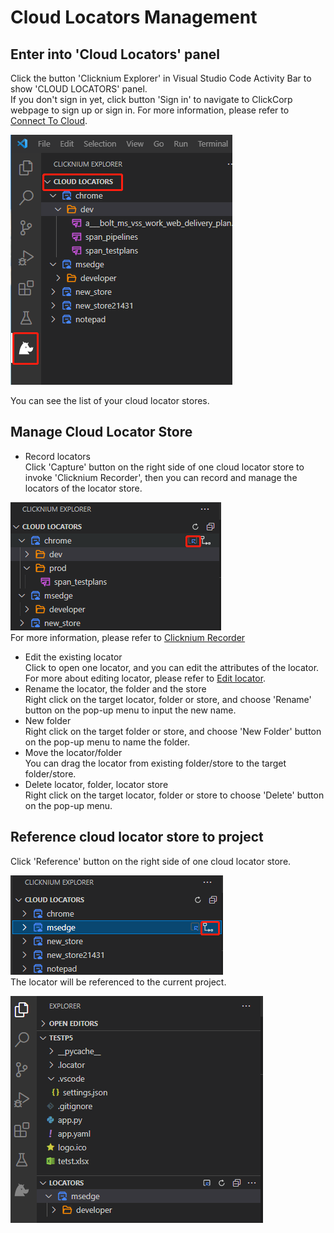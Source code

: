 # Cloud Locators Management
## Enter into 'Cloud Locators' panel
Click the button 'Clicknium Explorer' in Visual Studio Code Activity Bar to show 'CLOUD LOCATORS' panel.  
If you don't sign in yet, click button 'Sign in' to navigate to ClickCorp webpage to sign up or sign in.
For more information, please refer to [Connect To Cloud](/doc/developtools/vscode/connecttoclound.md).  

![Cloud locator 1](/doc/img/cloud_locator1.png)  

You can see the list of your cloud locator stores.

## Manage Cloud Locator Store
- Record locators  
Click 'Capture' button on the right side of one cloud locator store to invoke 'Clicknium Recorder', then you can record and manage the locators of the locator store.  

![Cloud locator 2](/doc/img/cloud_locator2.png)  
For more information, please refer to [Clicknium Recorder](/doc/developtools/recorder.md)  
- Edit the existing locator  
Click to open one locator, and you can edit the attributes of the locator.
For more about editing locator, please refer to [Edit locator](/doc/developtools/vscode/locatormanagement.md#edit-locator).
- Rename the locator, the folder and the store  
Right click on the target locator, folder or store, and choose 'Rename' button on the pop-up menu to input the new name.
- New folder  
Right click on the target folder or store, and choose 'New Folder' button on the pop-up menu to name the folder.
- Move the locator/folder  
You can drag the locator from existing folder/store to the target folder/store.
- Delete locator, folder, locator store  
Right click on the target locator, folder or store to choose 'Delete' button on the pop-up menu.

## Reference cloud locator store to project
Click 'Reference' button on the right side of one cloud locator store.  

![Cloud locator 3](/doc/img/cloud_locator3.png)  
The locator will be referenced to the current project. 

![Cloud locator 4](/doc/img/cloud_locator4.png)  